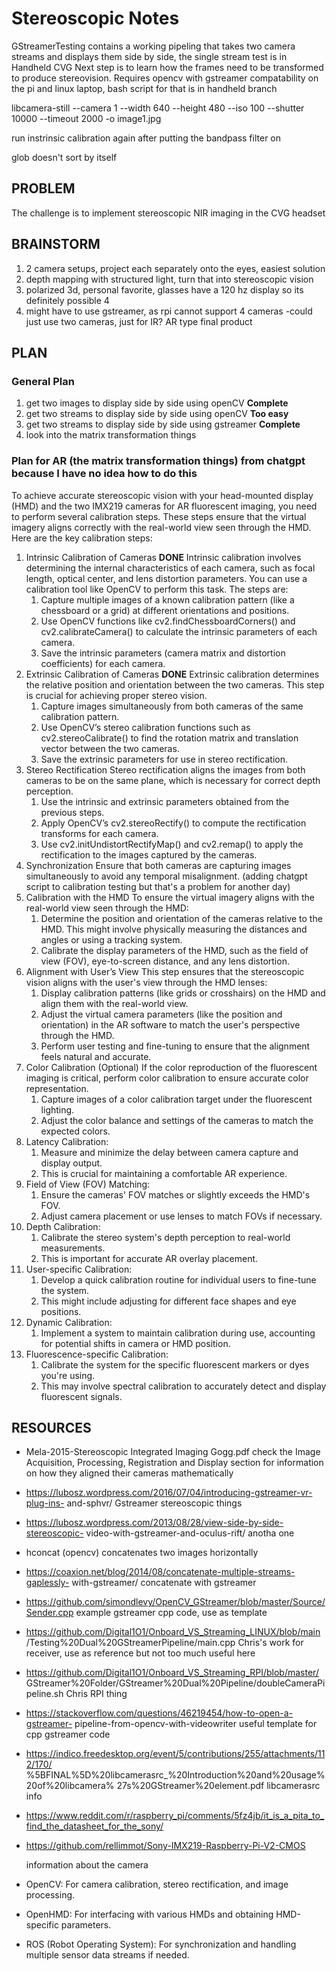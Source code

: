# Stereoscopic Notes

GStreamerTesting contains a working pipeling that takes two camera streams and displays them side by side, the single stream test is in Handheld CVG 
Next step is to learn how the frames need to be transformed to produce stereovision. Requires opencv with gstreamer compatability on the pi and linux laptop, bash script for that is in handheld branch

libcamera-still --camera 1 --width 640 --height 480 --iso 100 --shutter 10000 --timeout 2000 -o image1.jpg

run instrinsic calibration again after putting the bandpass filter on

glob doesn't sort by itself

## PROBLEM

The challenge is to implement stereoscopic NIR imaging in the CVG headset

## BRAINSTORM
1. 2 camera setups, project each separately onto the eyes, easiest solution
2. depth mapping with structured light, turn that into stereoscopic vision
3. polarized 3d, personal favorite, glasses have a 120 hz display so its definitely possible 4
4. might have to use gstreamer, as rpi cannot support 4 cameras -could just use two cameras, just for IR? AR type final product

## PLAN

### General Plan
1. get two images to display side by side using openCV **Complete**
2. get two streams to display side by side using openCV **Too easy**
3. get two streams to display side by side using gstreamer **Complete**
4. look into the matrix transformation things

### Plan for AR (the matrix transformation things) from chatgpt because I have no idea how to do this

To achieve accurate stereoscopic vision with your head-mounted display (HMD) and the two IMX219 cameras for AR fluorescent imaging, you need to 
perform several calibration steps. These steps ensure that the virtual imagery aligns correctly with the real-world view seen through the HMD. Here 
are the key calibration steps:

1. Intrinsic Calibration of Cameras **DONE**
Intrinsic calibration involves determining the internal characteristics of each camera, such as focal length, optical center, and lens distortion
parameters. You can use a calibration tool like OpenCV to perform this task. The steps are:
	1. Capture multiple images of a known calibration pattern (like a chessboard or a grid) at different orientations and positions.
	2. Use OpenCV functions like cv2.findChessboardCorners() and cv2.calibrateCamera() to calculate the intrinsic parameters of each camera.
	3. Save the intrinsic parameters (camera matrix and distortion coefficients) for each camera.
2. Extrinsic Calibration of Cameras **DONE**
Extrinsic calibration determines the relative position and orientation between the two cameras. This step is crucial for achieving proper stereo 
vision.
	1. Capture images simultaneously from both cameras of the same calibration pattern.
	2. Use OpenCV’s stereo calibration functions such as cv2.stereoCalibrate() to find the rotation matrix and translation vector between the two cameras.
	3. Save the extrinsic parameters for use in stereo rectification.
3. Stereo Rectification
Stereo rectification aligns the images from both cameras to be on the same plane, which is necessary for correct depth perception.
	1. Use the intrinsic and extrinsic parameters obtained from the previous steps.
	2. Apply OpenCV’s cv2.stereoRectify() to compute the rectification transforms for each camera.
	3. Use cv2.initUndistortRectifyMap() and cv2.remap() to apply the rectification to the images captured by the cameras.
4. Synchronization
Ensure that both cameras are capturing images simultaneously to avoid any temporal misalignment. (adding chatgpt script to calibration testing but that's a problem for another day)
5. Calibration with the HMD
To ensure the virtual imagery aligns with the real-world view seen through the HMD:
	1. Determine the position and orientation of the cameras relative to the HMD. This might involve physically measuring the distances and angles or using a tracking system.
	2. Calibrate the display parameters of the HMD, such as the field of view (FOV), eye-to-screen distance, and any lens distortion.
6. Alignment with User’s View
This step ensures that the stereoscopic vision aligns with the user's view through the HMD lenses:
	1. Display calibration patterns (like grids or crosshairs) on the HMD and align them with the real-world view.
	1. Adjust the virtual camera parameters (like the position and orientation) in the AR software to match the user's perspective through the HMD.
	1. Perform user testing and fine-tuning to ensure that the alignment feels natural and accurate.
7. Color Calibration (Optional)
If the color reproduction of the fluorescent imaging is critical, perform color calibration to ensure accurate color representation.
	1. Capture images of a color calibration target under the fluorescent lighting.
	2. Adjust the color balance and settings of the cameras to match the expected colors.
8. Latency Calibration:
	1. Measure and minimize the delay between camera capture and display output.
	2. This is crucial for maintaining a comfortable AR experience.
 9. Field of View (FOV) Matching:
	1. Ensure the cameras' FOV matches or slightly exceeds the HMD's FOV.
	2. Adjust camera placement or use lenses to match FOVs if necessary.
10. Depth Calibration:
	1. Calibrate the stereo system's depth perception to real-world measurements.
	2. This is important for accurate AR overlay placement.
11. User-specific Calibration:
	1. Develop a quick calibration routine for individual users to fine-tune the system.
	2. This might include adjusting for different face shapes and eye positions.
12. Dynamic Calibration:
	1. Implement a system to maintain calibration during use, accounting for potential shifts in camera or HMD position.
13. Fluorescence-specific Calibration:
	1. Calibrate the system for the specific fluorescent markers or dyes you're using.
	2. This may involve spectral calibration to accurately detect and display fluorescent signals.

## RESOURCES
- Mela-2015-Stereoscopic Integrated Imaging Gogg.pdf
	check the Image Acquisition, Processing, Registration and Display 
 	section for information on how they aligned their cameras mathematically
- https://lubosz.wordpress.com/2016/07/04/introducing-gstreamer-vr-plug-ins-
and-sphvr/
	Gstreamer stereoscopic things
- https://lubosz.wordpress.com/2013/08/28/view-side-by-side-stereoscopic-
video-with-gstreamer-and-oculus-rift/
	anotha one
- hconcat (opencv) concatenates two images horizontally
- https://coaxion.net/blog/2014/08/concatenate-multiple-streams-gaplessly-
with-gstreamer/
	concatenate with gstreamer
- https://github.com/simondlevy/OpenCV_GStreamer/blob/master/Source/Sender.cpp
	example gstreamer cpp code, use as template
- https://github.com/Digital1O1/Onboard_VS_Streaming_LINUX/blob/main
/Testing%20Dual%20GStreamerPipeline/main.cpp
	Chris's work for receiver, use as reference but not too much useful here
- https://github.com/Digital1O1/Onboard_VS_Streaming_RPI/blob/master/
GStreamer%20Folder/GStreamer%20Dual%20Pipeline/doubleCameraPipeline.sh
	Chris RPI thing
- https://stackoverflow.com/questions/46219454/how-to-open-a-gstreamer-
pipeline-from-opencv-with-videowriter
	useful template for cpp gstreamer code
- https://indico.freedesktop.org/event/5/contributions/255/attachments/112/170/
%5BFINAL%5D%20libcamerasrc_%20Introduction%20and%20usage%20of%20libcamera%
27s%20GStreamer%20element.pdf
	libcamerasrc info
- https://www.reddit.com/r/raspberry_pi/comments/5fz4jb/it_is_a_pita_to_find_the_datasheet_for_the_sony/
- https://github.com/rellimmot/Sony-IMX219-Raspberry-Pi-V2-CMOS

  	information about the camera
- OpenCV: For camera calibration, stereo rectification, and image processing.
- OpenHMD: For interfacing with various HMDs and obtaining HMD-specific parameters.
- ROS (Robot Operating System): For synchronization and handling multiple sensor data streams if needed.
